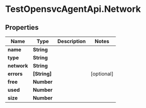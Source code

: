 # TestOpensvcAgentApi.Network

## Properties

Name | Type | Description | Notes
------------ | ------------- | ------------- | -------------
**name** | **String** |  | 
**type** | **String** |  | 
**network** | **String** |  | 
**errors** | **[String]** |  | [optional] 
**free** | **Number** |  | 
**used** | **Number** |  | 
**size** | **Number** |  | 


